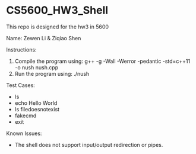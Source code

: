 # CS5600_HW3_Shell
This repo is designed for the hw3 in 5600


Name: Zewen Li & Ziqiao Shen

Instructions:
1. Compile the program using:
   g++ -g -Wall -Werror -pedantic -std=c++11 -o nush nush.cpp
2. Run the program using:
   ./nush

Test Cases:
- ls
- echo Hello World
- ls filedoesnotexist
- fakecmd
- exit

Known Issues:
- The shell does not support input/output redirection or pipes.